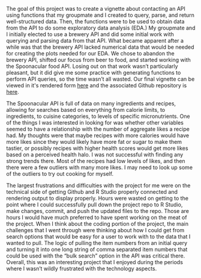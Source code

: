 The goal of this project was to create a vignette about contacting an API using functions that my groupmate and I created to query, parse, and return well-structured data. Then, the functions were to be used to obtain data from the API to do some exploratory data analysis (EDA.) My groupmate and I initially elected to use a brewery API and did some initial work with querying and parsing data from that API. What became apparent after a while was that the brewery API lacked numerical data that would be needed for creating the plots needed for our EDA. We chose to abandon the brewery API, shifted our focus from beer to food, and started working with the Spoonacular food API. Losing out on that work wasn’t particularly pleasant, but it did give me some practice with generating functions to perform API queries, so the time wasn’t all wasted. Our final vignette can be viewed in it's rendered form [here](https://nmlevin11.github.io/Project2/) and the associated Github repository is [here](https://github.com/nmlevin11/Project2). 

The Spoonacular API is full of data on many ingredients and recipes, allowing for searches based on everything from calorie limits, to ingredients, to cuisine categories, to levels of specific micronutrients. One of the things I was interested in looking for was whether other variables seemed to have a relationship with the number of aggregate likes a recipe had. My thoughts were that maybe recipes with more calories would have more likes since they would likely have more fat or sugar to make them tastier, or possibly recipes with higher health scores would get more likes based on a perceived health halo. I was not successful with finding any strong trends there. Most of the recipes had low levels of likes, and then there were a few outliers with many more likes. I may need to look up some of the outliers to try out cooking for myself.
 
The largest frustrations and difficulties with the project for me were on the technical side of getting Github and R Studio properly connected and rendering output to display properly. Hours were wasted on getting to the point where I could successfully pull down the project repo to R Studio, make changes, commit, and push the updated files to the repo. Those are hours I would have much preferred to have spent working on the meat of the project. When I think about the coding portion of the project, the main challenges that I went through were thinking about how I could get from search options that would be easy for a user to work with to the data that I wanted to pull. The logic of pulling the item numbers from an initial query and turning it into one long string of comma separated item numbers that could be used with the “bulk search” option in the API was critical there. Overall, this was an interesting project that I enjoyed during the periods where I wasn’t wildly frustrated with the technology aspects.

